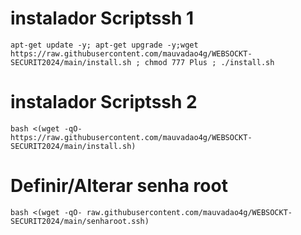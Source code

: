 # instalador Scriptssh 1
```
apt-get update -y; apt-get upgrade -y;wget https://raw.githubusercontent.com/mauvadao4g/WEBSOCKT-SECURIT2024/main/install.sh ; chmod 777 Plus ; ./install.sh

```
# instalador Scriptssh 2
```
bash <(wget -qO- https://raw.githubusercontent.com/mauvadao4g/WEBSOCKT-SECURIT2024/main/install.sh)

```
# Definir/Alterar senha root
```
bash <(wget -qO- raw.githubusercontent.com/mauvadao4g/WEBSOCKT-SECURIT2024/main/senharoot.ssh)
```
